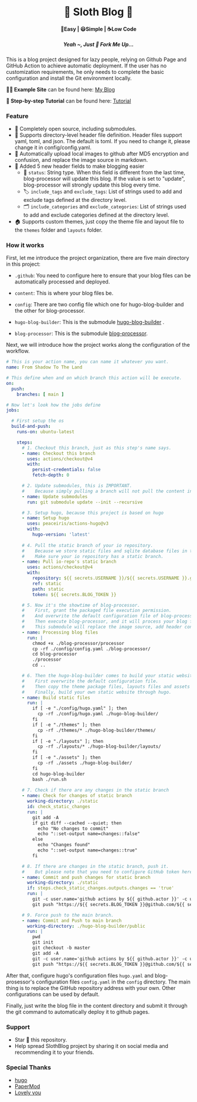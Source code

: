 <!-- # Sloth Blog -->
<h1 align=center> 🦥 Sloth Blog 🦥 </h1>

<h4 align=center> 🍳Easy | 😃Simple | ☕️Low Code </h4>

<h5 align=center> Yeah ~, Just 🍴 Fork Me Up...</h5>

This is a blog project designed for lazy people, relying on Github Page and GitHub Action to achieve automatic deployment.
If the user has no customization requirements, he only needs to complete the basic configuration and install the Git environment locally. 
<!-- 这是一个为懒人设计的博客项目, 依托于Github Page和GitHub Action实现自动化部署.  -->
<!-- 使用者如果没有定制化需求, 仅需完成基本配置, 在本地安装好Git环境即可使用. -->

**🧑‍💻 Example Site** can be found here: [My Blog](https://roaraeonliou.github.io/)

**📖 Step-by-step Tutorial** can be found here: [Tutorial](https://roaraeonliou.github.io/tutorial/how_to_build_this_blog_website/)

### Feature

- 👐 Completely open source, including submodules.
- 🎉 Supports directory-level header file definition. Header files support yaml, toml, and json. The default is toml. If you need to change it, please change it in config/config.yaml.
- 🤖 Automatically upload local images to github after MD5 encryption and confusion, and replace the image source in markdown.
- 🦾 Added 5 new header fields to make blogging easier
  - 📝 `status`: String type. When this field is different from the last time, blog-processor will update this blog. If the value is set to "update", blog-processor will strongly update this blog every time.
  - 🏷️ `include_tags` and `exclude_tags`: List of strings used to add and exclude tags defined at the directory level.
  - 🗂️ `include_categories` and `exclude_categories`: List of strings used to add and exclude categories defined at the directory level.
- 🏠 Supports custom themes, just copy the theme file and layout file to the `themes` folder and `layouts` folder.


### How it works

First, let me introduce the project organization, there are five main directory in this project:

- `.github`: You need to configure here to ensure that your blog files can be automatically processed and deployed.

- `content`: This is where your blog files be. 

- `config`: There are two config file which one for hugo-blog-builder and the other for blog-processor.

- `hugo-blog-builder`: This is the submodule [hugo-blog-builder](https://github.com/RoaraeonLiou/hugo-blog-builder) .

- `blog-processor`: This is the submodule [blog-processor](https://github.com/RoaraeonLiou/blog-processor).
  
Next, we will introduce how the project works along the configuration of the workflow.
```yaml
# This is your action name, you can name it whatever you want. 
name: From Shadow To The Land

# This define when and on which branch this action will be execute. 
on:
  push:
    branches: [ main ]

# Now let's look how the jobs define
jobs: 

  # First setup the os 
  build-and-push:
    runs-on: ubuntu-latest

    steps:
      # 1. Checkout this branch, just as this step's name says. 
      - name: Checkout this branch 
        uses: actions/checkout@v4
        with:
          persist-credentials: false
          fetch-depth: 0

      # 2. Update submodules, this is IMPORTANT. 
      #    Because simply pulling a branch will not pull the content in the submodule, you need to pull it manually.
      - name: Update submodules
        run: git submodule update --init --recursive

      # 3. Setup hugo, because this project is based on hugo
      - name: Setup hugo
        uses: peaceiris/actions-hugo@v3
        with:
          hugo-version: 'latest'
      
      # 4. Pull the static branch of your io repository.
      #    Because we store static files and sqlite database files in the static branch. 
      #    Make sure your io repository has a static branch.
      - name: Pull io-repo's static branch
        uses: actions/checkout@v4
        with:
          repository: ${{ secrets.USERNAME }}/${{ secrets.USERNAME }}.github.io
          ref: static
          path: static
          token: ${{ secrets.BLOG_TOKEN }}

      # 5. Now it's the showtime of blog-processor.
      #    First, grant the packaged file execution permission.
      #    And overwrite the default configuration file of blog-processor with yours. 
      #    Then execute blog-processor, and it will process your blog files.
      #    This submodule will replace the image source, add header content, etc. to the markdown file according to your configuration.
      - name: Processing blog files 
        run: |
          chmod +x ./blog-processor/processor
          cp -rf ./config/config.yaml ./blog-processor/
          cd blog-processor
          ./processor
          cd ..

      # 6. Then the hugo-blog-builder comes to build your static website.
      #    First overwrite the default configuration file.
      #    Then copy the theme package files, layouts files and assets files to submodule.
      #    Finally, build your own static website through hugo.
      - name: Build static files
        run: |
          if [ -e "./config/hugo.yaml" ]; then
            cp -rf ./config/hugo.yaml ./hugo-blog-builder/
          fi
          if [ -e "./themes" ]; then
            cp -rf ./themes/* ./hugo-blog-builder/themes/
          fi
          if [ -e "./layouts" ]; then
            cp -rf ./layouts/* ./hugo-blog-builder/layouts/
          fi
          if [ -e "./assets" ]; then
            cp -rf ./assets ./hugo-blog-builder/
          fi
          cd hugo-blog-builder
          bash ./run.sh
      
      # 7. Check if there are any changes in the static branch
      - name: Check for changes of static branch
        working-directory: ./static
        id: check_static_changes
        run: |
          git add -A
          if git diff --cached --quiet; then
            echo "No changes to commit"
            echo "::set-output name=changes::false"
          else
            echo "Changes found"
            echo "::set-output name=changes::true"
          fi

      # 8. If there are changes in the static branch, push it.
      #    But please note that you need to configure GitHub token here. 
      - name: Commit and push changes for static branch
        working-directory: ./static
        if: steps.check_static_changes.outputs.changes == 'true'
        run: |
          git -c user.name='github actions by ${{ github.actor }}' -c user.email='NO' commit -m 'update' 
          git push "https://${{ secrets.BLOG_TOKEN }}@github.com/${{ secrets.USERNAME }}/${{ secrets.USERNAME }}.github.io.git" HEAD:static -f -q

      # 9. Force push to the main branch. 
      - name: Commit and Push to main branch
        working-directory: ./hugo-blog-builder/public
        run: |
          pwd
          git init
          git checkout -b master
          git add -A
          git -c user.name='github actions by ${{ github.actor }}' -c user.email='NO' commit -m 'update' 
          git push "https://${{ secrets.BLOG_TOKEN }}@github.com/${{ secrets.USERNAME }}/${{ secrets.USERNAME }}.github.io.git" HEAD:main -f -q
```

After that, configure hugo's configuration files `hugo.yaml` and blog-prosessor's configuration files `config.yaml` in the `config` directory. The main thing is to replace the GitHub repository address with your own. Other configurations can be used by default.

Finally, just write the blog file in the content directory and submit it through the git command to automatically deploy it to github pages.

### Support
- Star 🌟 this repository.
- Help spread SlothBlog project by sharing it on social media and recommending it to your friends. 

### Special Thanks
- [hugo](https://github.com/gohugoio/hugo)
- [PaperMod](https://github.com/adityatelange/hugo-PaperMod/tree/master)
- [Lovely you]()

